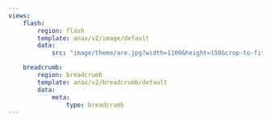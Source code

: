 ```yaml
---
views:
    flash:
        region: flash
        template: anax/v2/image/default
        data:
            src: "image/theme/are.jpg?width=1100&height=150&crop-to-fit&area=0,0,30,0"

    breadcrumb:
        region: breadcrumb
        template: anax/v2/breadcrumb/default
        data:
            meta: 
                type: breadcrumb
---
```

